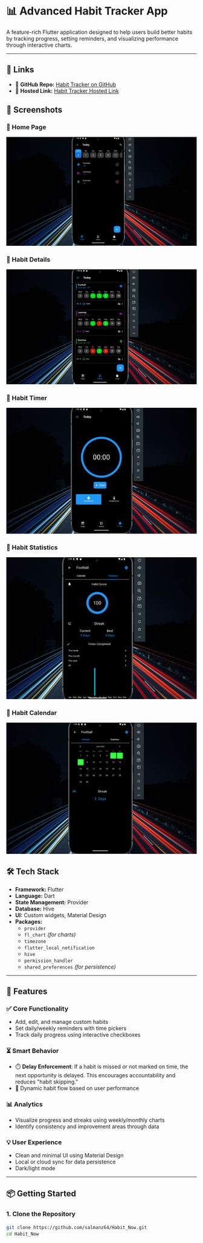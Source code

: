 # 📊 Advanced Habit Tracker App

A feature-rich Flutter application designed to help users build better habits by tracking progress, setting reminders, and visualizing performance through interactive charts.

---

## 🔗 Links

- 🔗 **GitHub Repo:** [Habit Tracker on GitHub](https://github.com/salmanz64/Habit_Now)
- 🚀 **Hosted Link:** [Habit Tracker Hosted Link](https://habit-now-nu.vercel.app/)

## 📸 Screenshots

### 🔹 Home Page
![Home Page](screenshots/home.png)

### 🔹 Habit Details
![Create Habit](screenshots/habitDetails.png)

### 🔹 Habit Timer
![Create Habit](screenshots/Timer.png)

### 🔹 Habit Statistics
![Create Habit](screenshots/Statistics.png)

### 🔹 Habit Calendar
![Progress](screenshots/Calendar.png)



## 🛠 Tech Stack

- **Framework:** Flutter
- **Language:** Dart
- **State Management:** Provider
- **Database:** Hive
- **UI:** Custom widgets, Material Design
- **Packages:** 
  - `provider`
  - `fl_chart` *(for charts)*
  - `timezone`
  - `flutter_local_notification`
  - `hive`
  - `permission_handler`
  - `shared_preferences` *(for persistence)*

---

## 🚀 Features

### ✅ Core Functionality
- Add, edit, and manage custom habits
- Set daily/weekly reminders with time pickers
- Track daily progress using interactive checkboxes

### ⏳ Smart Behavior
- ⏱️ **Delay Enforcement**: If a habit is missed or not marked on time, the next opportunity is delayed. This encourages accountability and reduces "habit skipping."
- 🔁 Dynamic habit flow based on user performance

### 📊 Analytics
- Visualize progress and streaks using weekly/monthly charts
- Identify consistency and improvement areas through data

### 💡 User Experience
- Clean and minimal UI using Material Design
- Local or cloud sync for data persistence
- Dark/light mode 

---

## 📦 Getting Started

### 1. Clone the Repository
```bash
git clone https://github.com/salmanz64/Habit_Now.git
cd Habit_Now
